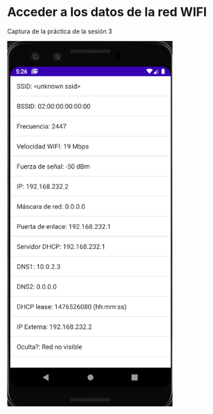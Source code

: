 # Acceder a los datos de la red WIFI
Captura de la práctica de la sesión 3

![Captura 1](https://github.com/yasmanets/hardaware_redes/blob/master/wifi/captures/wifi.PNG)
